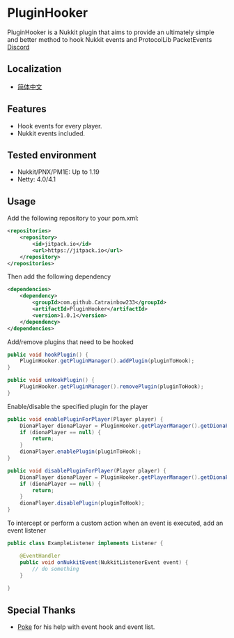 # PluginHooker

PluginHooker is a Nukkit plugin that aims to provide an ultimately simple and better method to hook Nukkit events and ProtocolLib PacketEvents  
[Discord](https://discord.gg/bCQ8pEgk4t)

## Localization

* [简体中文](README_zh_CN.md)

## Features

* Hook events for every player.
* Nukkit events included.

## Tested environment

* Nukkit/PNX/PM1E: Up to 1.19
* Netty: 4.0/4.1

## Usage

Add the following repository to your pom.xml:

```xml
<repositories>
    <repository>
        <id>jitpack.io</id>
        <url>https://jitpack.io</url>
    </repository>
</repositories>
```

Then add the following dependency

```xml
<dependencies>
    <dependency>
        <groupId>com.github.Catrainbow233</groupId>
        <artifactId>PluginHooker</artifactId>
        <version>1.0.1</version>
    </dependency>
</dependencies>
```

Add/remove plugins that need to be hooked

```java
public void hookPlugin() {
    PluginHooker.getPluginManager().addPlugin(pluginToHook);
}

public void unHookPlugin() {
    PluginHooker.getPluginManager().removePlugin(pluginToHook);
}
```

Enable/disable the specified plugin for the player

```java
public void enablePluginForPlayer(Player player) {
    DionaPlayer dionaPlayer = PluginHooker.getPlayerManager().getDionaPlayer(player);
    if (dionaPlayer == null) {
        return;
    }
    dionaPlayer.enablePlugin(pluginToHook);
}

public void disablePluginForPlayer(Player player) {
    DionaPlayer dionaPlayer = PluginHooker.getPlayerManager().getDionaPlayer(player);
    if (dionaPlayer == null) {
        return;
    }
    dionaPlayer.disablePlugin(pluginToHook);
}
```

To intercept or perform a custom action when an event is executed, add an event listener

```java
public class ExampleListener implements Listener {

    @EventHandler
    public void onNukkitEvent(NukkitListenerEvent event) {
        // do something
    }
    
}
```

## Special Thanks

* [Poke](https://github.com/Pokemonplatin) for his help with event hook and event list.

